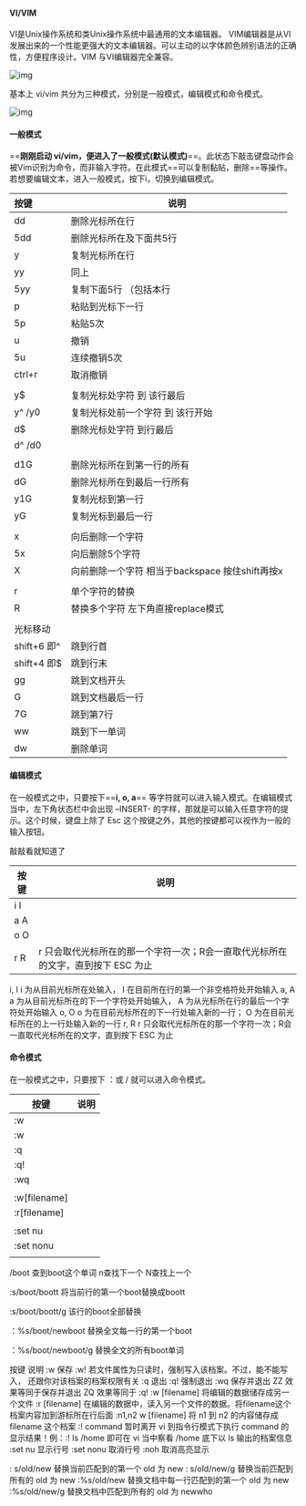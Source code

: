 #### VI/VIM
VI是Unix操作系统和类Unix操作系统中最通用的文本编辑器。
VIM编辑器是从VI发展出来的一个性能更强大的文本编辑器。可以主动的以字体颜色辨别语法的正确性，方便程序设计。VIM 与VI编辑器完全兼容。

![img](https://img-blog.csdnimg.cn/1e539d9cf1be42218a4b27a659908b54.png)

基本上 vi/vim 共分为三种模式，分别是一般模式，编辑模式和命令模式。

![img](https://img-blog.csdnimg.cn/e33ebfd4bbb445bd9b1c630cde96a543.png#pic_center)

#### 一般模式
==**刚刚启动 vi/vim，便进入了一般模式(默认模式)**==。此状态下敲击键盘动作会被Vim识别为命令，而非输入字符。在此模式==可以复制黏贴，删除==等操作。若想要编辑文本，进入一般模式，按下i，切换到编辑模式。

| 按键          | 说明                                                  |
| :------------ | ----------------------------------------------------- |
| dd            | 删除光标所在行                                        |
| 5dd           | 删除光标所在及下面共5行                               |
| y             | 复制光标所在行                                        |
| yy            | 同上                                                  |
| 5yy           | 复制下面5行 （包括本行                                |
| p             | 粘贴到光标下一行                                      |
| 5p            | 粘贴5次                                               |
| u             | 撤销                                                  |
| 5u            | 连续撤销5次                                           |
| ctrl+r        | 取消撤销                                              |
|               |                                                       |
| y$            | 复制光标处字符 到 该行最后                            |
| y^  /y0       | 复制光标处前一个字符 到 该行开始                      |
| d$            | 删除光标处字符 到行最后                               |
| d^ /d0        |                                                       |
|               |                                                       |
| d1G           | 删除光标所在到第一行的所有                            |
| dG            | 删除光标所在到最后一行所有                            |
| y1G           | 复制光标到第一行                                      |
| yG            | 复制光标到最后一行                                    |
|               |                                                       |
| x             | 向后删除一个字符                                      |
| 5x            | 向后删除5个字符                                       |
| X             | 向前删除一个字符 相当于backspace       按住shift再按x |
|               |                                                       |
| r             | 单个字符的替换                                        |
| R             | 替换多个字符       左下角直接replace模式              |
|               |                                                       |
| 光标移动      |                                                       |
| shift+6  即^  | 跳到行首                                              |
| shift+4   即$ | 跳到行末                                              |
| gg            | 跳到文档开头                                          |
| G             | 跳到文档最后一行                                      |
| 7G            | 跳到第7行                                             |
| ww            | 跳到下一单词                                          |
| dw            | 删除单词                                              |



#### 编辑模式
在一般模式之中，只要按下==**i, o, a**== 等字符就可以进入输入模式。在编辑模式当中，左下角状态栏中会出现 –INSERT- 的字样，那就是可以输入任意字符的提示。这个时候，键盘上除了 Esc 这个按键之外，其他的按键都可以视作为一般的输入按钮。

敲敲看就知道了

| 按键  | 说明                                                         |
| ----- | ------------------------------------------------------------ |
| i   I |                                                              |
| a  A  |                                                              |
| o   O |                                                              |
| r   R | r 只会取代光标所在的那一个字符一次；R会一直取代光标所在的文字，直到按下 ESC 为止 |


i, I	i 为从目前光标所在处输入， I 在目前所在行的第一个非空格符处开始输入
a, A	a 为从目前光标所在的下一个字符处开始输入， A 为从光标所在行的最后一个字符处开始输入
o, O	o 为在目前光标所在的下一行处输入新的一行； O 为在目前光标所在的上一行处输入新的一行
r, R	r 只会取代光标所在的那一个字符一次；R会一直取代光标所在的文字，直到按下 ESC 为止

#### **命令模式**
在一般模式之中，只要按下 ：或 / 就可以进入命令模式。

| 按键         | 说明 |
| ------------ | ---- |
| :w           |      |
| :w           |      |
| :q           |      |
| :q!          |      |
| :wq          |      |
|              |      |
| :w[filename] |      |
| :r[filename] |      |
|              |      |
| :set nu      |      |
| :set nonu    |      |
|              |      |

/boot  查到boot这个单词   n查找下一个  N查找上一个

:s/boot/boott   将当前行的第一个boot替换成boott  

:s/boot/boott/g  该行的boot全部替换

：%s/boot/newboot        替换全文每一行的第一个boot

：%s/boot/newboot/g   替换全文的所有boot单词







按键	说明
:w	保存
:w!	若文件属性为只读时，强制写入该档案。不过，能不能写入， 还跟你对该档案的档案权限有关
:q	退出
:q!	强制退出
:wq	保存并退出
ZZ	效果等同于保存并退出
ZQ	效果等同于 :q!
:w [filename]	将编辑的数据储存成另一个文件
:r [filename]	在编辑的数据中，读入另一个文件的数据。将filename这个档案内容加到游标所在行后面
:n1,n2 w [filename]	将 n1 到 n2 的内容储存成 filename 这个档案
:! command	暂时离开 vi 到指令行模式下执行 command 的显示结果！例：:! ls /home 即可在 vi 当中察看 /home 底下以 ls 输出的档案信息
:set nu	显示行号
:set nonu	取消行号
:noh	取消高亮显示

: s/old/new	替换当前匹配到的第一个 old 为 new
: s/old/new/g	替换当前匹配到所有的 old 为 new
:%s/old/new	替换文档中每一行匹配到的第一个 old 为 new
:%s/old/new/g	替换文档中匹配到所有的 old 为 newwho
